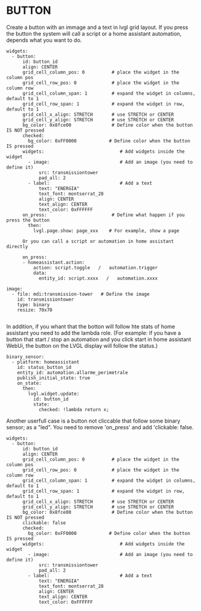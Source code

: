 # BUTTON #

Create a button with an immage and a text in lvgl grid layout.
If you press the button the system will call a script or a home assistant automation, depends what you want to do.

```
widgets:
  - button:
      id: button_id
      align: CENTER
      grid_cell_column_pos: 0          # place the widget in the column pos
      grid_cell_row_pos: 0             # place the widget in the column row
      grid_cell_column_span: 1         # expand the widget in columns, default to 1   
      grid_cell_row_span: 1            # expand the widget in row, default to 1
      grid_cell_x_align: STRETCH       # use STRETCH or CENTER
      grid_cell_y_align: STRETCH       # use STRETCH or CENTER
      bg_color: 0x8fce00               # Define color when the button IS NOT pressed
      checked:
        bg_color: 0xFF0000            # Define color when the button IS pressed
      widgets:                            # Add widgets inside the widget 
        - image:                          # Add an image (you need to define it)
            src: transmissiontower        
            pad_all: 2                    
        - label:                          # Add a text
            text: "ENERGIA"
            text_font: montserrat_28
            align: CENTER
            text_align: CENTER
            text_color: 0xFFFFFF
      on_press:                        # Define what happen if you press the button
        then:
          lvgl.page.show: page_xxx    # For example, show a page

      Or you can call a script or automation in home assistant directly

      on_press:
      - homeassistant.action:
          action: script.toggle   /   automation.trigger
          data:
            entity_id: script.xxxx   /   automation.xxxx

image:
  - file: mdi:transmission-tower   # Define the image
    id: transmissiontower
    type: binary
    resize: 70x70


```

In addition, if you whant that the botton will follow hte stats of home assistant you need to add the lambda role.
(For example:
if you have a button that start / stop an automation and you click start in home assistant WebUi, the button on the LVGL display will follow the status.)

```
binary_sensor:
  - platform: homeassistant
    id: status_button_id
    entity_id: automation.allarme_perimetrale
    publish_initial_state: true
    on_state:
      then:
        lvgl.widget.update:
          id: button_id
          state:
            checked: !lambda return x;
```

Another userfull case is a button not cliccable that follow some binary sensor; as a "led".
You need to remove 'on_press' and add 'clickable: false.

```
widgets:
  - button:
      id: button_id
      align: CENTER
      grid_cell_column_pos: 0          # place the widget in the column pos
      grid_cell_row_pos: 0             # place the widget in the column row
      grid_cell_column_span: 1         # expand the widget in columns, default to 1   
      grid_cell_row_span: 1            # expand the widget in row, default to 1
      grid_cell_x_align: STRETCH       # use STRETCH or CENTER
      grid_cell_y_align: STRETCH       # use STRETCH or CENTER
      bg_color: 0x8fce00               # Define color when the button IS NOT pressed
      clickable: false
      checked:
        bg_color: 0xFF0000            # Define color when the button IS pressed
      widgets:                            # Add widgets inside the widget 
        - image:                          # Add an image (you need to define it)
            src: transmissiontower        
            pad_all: 2                    
        - label:                          # Add a text
            text: "ENERGIA"
            text_font: montserrat_28
            align: CENTER
            text_align: CENTER
            text_color: 0xFFFFFF

```





